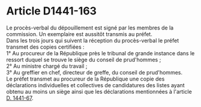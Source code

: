 # Article D1441-163

  
Le procès-verbal du dépouillement est signé par les membres de la commission. Un exemplaire est aussitôt transmis au préfet.   
Dans les trois jours qui suivent la réception du procès-verbal le préfet transmet des copies certifiées :   
1° Au procureur de la République près le tribunal de grande instance dans le ressort duquel se trouve le siège du conseil de prud'hommes ;   
2° Au ministre chargé du travail ;   
3° Au greffier en chef, directeur de greffe, du conseil de prud'hommes.   
Le préfet transmet au procureur de la République une copie des déclarations individuelles et collectives de candidatures des listes ayant obtenu au moins un siège ainsi que les déclarations mentionnées à l'article [D. 1441-67][1].

 [1]: /affichCodeArticle.do?cidTexte=LEGITEXT000006072050&idArticle=LEGIARTI000018484463&dateTexte=&categorieLien=cid